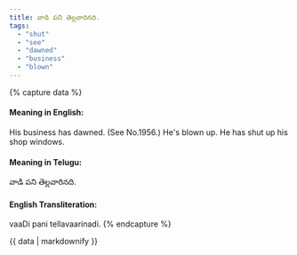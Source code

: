 ```yaml
---
title: వాడి పని తెల్లవారినది.
tags:
  - "shut"
  - "see"
  - "dawned"
  - "business"
  - "blown"
---
```


{% capture data %}
#### Meaning in English:
His business has dawned.
(See No.1956.)
He's blown up.
He has shut up his shop windows.

#### Meaning in Telugu:
వాడి పని తెల్లవారినది.

#### English Transliteration:
vaaDi pani tellavaarinadi.
{% endcapture %}

<div class="notice">{{ data | markdownify }}</div>

